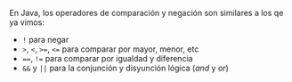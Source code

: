 En Java, los operadores de comparación y negación son similares a los qe ya vimos: 

* `!` para negar
* `>`, `<`, `>=`, `<=` para comparar por mayor, menor, etc
* `==`, `!=` para comparar por igualdad y diferencia
* `&&` y `||` para la conjunción y disyunción lógica (_and_ y _or_)